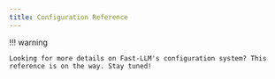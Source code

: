 ```yaml
---
title: Configuration Reference
---
```


!!! warning

    Looking for more details on Fast-LLM's configuration system? This reference is on the way. Stay tuned!

